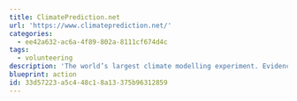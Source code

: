 ```yaml
---
title: ClimatePrediction.net
url: 'https://www.climateprediction.net/'
categories:
  - ee42a632-ac6a-4f89-802a-8111cf674d4c
tags:
  - volunteering
description: 'The world’s largest climate modelling experiment. Evidence of how our climate is changing is vital to reducing greenhouse gas emissions.  Help discover how the climate could look by running software on your computer.'
blueprint: action
id: 33d57223-a5c4-48c1-8a13-375b96312859
---
```

